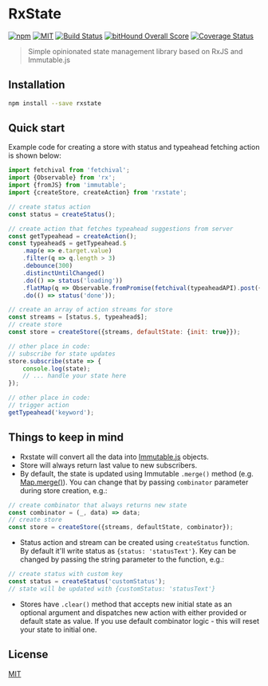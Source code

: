 RxState
=========================

[![npm](https://img.shields.io/npm/v/rxstate.svg)](https://www.npmjs.com/package/rxstate)
[![MIT](https://img.shields.io/npm/l/rxstate.svg)](http://opensource.org/licenses/MIT)
[![Build Status](https://travis-ci.org/yamalight/rxstate.svg?branch=master)](https://travis-ci.org/yamalight/rxstate)
[![bitHound Overall Score](https://www.bithound.io/github/yamalight/rxstate/badges/score.svg)](https://www.bithound.io/github/yamalight/rxstate)
[![Coverage Status](https://coveralls.io/repos/github/yamalight/rxstate/badge.svg?branch=master)](https://coveralls.io/github/yamalight/rxstate?branch=master)

> Simple opinionated state management library based on RxJS and Immutable.js

## Installation
```sh
npm install --save rxstate
```

## Quick start

Example code for creating a store with status and typeahead fetching action is shown below:
```js
import fetchival from 'fetchival';
import {Observable} from 'rx';
import {fromJS} from 'immutable';
import {createStore, createAction} from 'rxstate';

// create status action
const status = createStatus();

// create action that fetches typeahead suggestions from server
const getTypeahead = createAction();
const typeahead$ = getTypeahead.$
    .map(e => e.target.value)
    .filter(q => q.length > 3)
    .debounce(300)
    .distinctUntilChanged()
    .do(() => status('loading'))
    .flatMap(q => Observable.fromPromise(fetchival(typeaheadAPI).post({q})))
    .do(() => status('done'));

// create an array of action streams for store
const streams = [status.$, typeahead$];
// create store
const store = createStore({streams, defaultState: {init: true}});

// other place in code:
// subscribe for state updates
store.subscribe(state => {
    console.log(state);
    // ... handle your state here
});

// other place in code:
// trigger action
getTypeahead('keyword');
```

## Things to keep in mind

- Rxstate will convert all the data into [Immutable.js](https://facebook.github.io/immutable-js/) objects.
- Store will always return last value to new subscribers.
- By default, the state is updated using Immutable `.merge()` method (e.g. [Map.merge()](https://facebook.github.io/immutable-js/docs/#/Map/merge)). You can change that by passing `combinator` parameter during store creation, e.g.:
```js
// create combinator that always returns new state
const combinator = (_, data) => data;
// create store
const store = createStore({streams, defaultState, combinator});
```
- Status action and stream can be created using `createStatus` function. By default it'll write status as `{status: 'statusText'}`. Key can be changed by passing the string parameter to the function, e.g.:
```js
// create status with custom key
const status = createStatus('customStatus');
// state will be updated with {customStatus: 'statusText'}
```
- Stores have `.clear()` method that accepts new initial state as an optional argument and dispatches new action with either provided or default state as value. If you use default combinator logic - this will reset your state to initial one.

## License

[MIT](http://www.opensource.org/licenses/mit-license)
